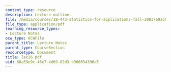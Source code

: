```yaml
---
content_type: resource
description: Lecture outline.
file: /media/courses/18-443-statistics-for-applications-fall-2003/68a59e9c46e74d6982d3b960054396a5_lec26.pdf
file_type: application/pdf
learning_resource_types:
- Lecture Notes
ocw_type: OCWFile
parent_title: Lecture Notes
parent_type: CourseSection
resourcetype: Document
title: lec26.pdf
uid: 68a59e9c-46e7-4d69-82d3-b960054396a5
---
```

